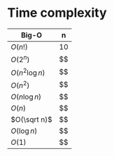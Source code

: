 # Time complexity
|Big-O|n|
|-----|-----|
|$O(n!)$|$10$|
|$O(2^{n})$|$$|
|$O(n^{2}\log n)$|$$|
|$O(n^{2})$|$$|
|$O(n\log n)$|$$|
|$O(n)$|$$|
|$O(\sqrt n)$|$$|
|$O(\log n)$|$$|
|$O(1)$|$$|
